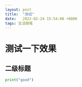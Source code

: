 ```yaml
---
layout: post
title:  "测试"
date:   2022-02-24 15:54:08 +0800
tags: 生活随笔
---
```


# 测试一下效果
## 二级标题

```python
print("good")
```